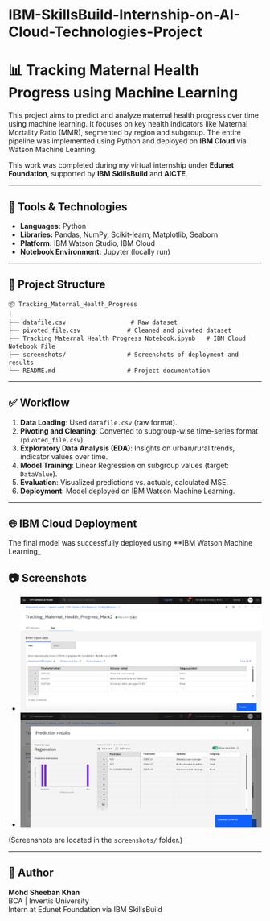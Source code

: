 # IBM-SkillsBuild-Internship-on-AI-Cloud-Technologies-Project

# 📊 Tracking Maternal Health Progress using Machine Learning

This project aims to predict and analyze maternal health progress over time using machine learning. It focuses on key health indicators like Maternal Mortality Ratio (MMR), segmented by region and subgroup. The entire pipeline was implemented using Python and deployed on **IBM Cloud** via Watson Machine Learning.

This work was completed during my virtual internship under **Edunet Foundation**, supported by **IBM SkillsBuild** and **AICTE**.

---

## 🔧 Tools & Technologies

- **Languages:** Python  
- **Libraries:** Pandas, NumPy, Scikit-learn, Matplotlib, Seaborn  
- **Platform:** IBM Watson Studio, IBM Cloud  
- **Notebook Environment:** Jupyter (locally run)

---

## 📁 Project Structure

```
📦 Tracking_Maternal_Health_Progress
│
├── datafile.csv                  # Raw dataset
├── pivoted_file.csv             # Cleaned and pivoted dataset
├── Tracking Maternal Health Progress Notebook.ipynb   # IBM Cloud Notebook File
├── screenshots/                 # Screenshots of deployment and results
└── README.md                    # Project documentation
```

---

## ✅ Workflow

1. **Data Loading**: Used `datafile.csv` (raw format).
2. **Pivoting and Cleaning**: Converted to subgroup-wise time-series format (`pivoted_file.csv`).
3. **Exploratory Data Analysis (EDA)**: Insights on urban/rural trends, indicator values over time.
4. **Model Training**: Linear Regression on subgroup values (target: `DataValue`).
5. **Evaluation**: Visualized predictions vs. actuals, calculated MSE.
6. **Deployment**: Model deployed on IBM Watson Machine Learning.

---

## 🌐 IBM Cloud Deployment

The final model was successfully deployed using **IBM Watson Machine Learning_


## 📷 Screenshots

- ![Model Deployment Screenshot](Screenshots/Testing_Prediction.png)
- ![Model Deployment Screenshot](Screenshots/Prediction_Result.png)

(Screenshots are located in the `screenshots/` folder.)

---

## 👤 Author

**Mohd Sheeban Khan**  
BCA | Invertis University  
Intern at Edunet Foundation via IBM SkillsBuild  
